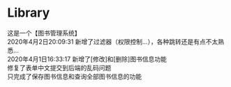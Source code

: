 # Library
这是一个【图书管理系统】  
2020年4月2日20:09:31 新增了过滤器（权限控制...），各种跳转还是有点不太熟悉...  
2020年4月1日16:33:17 新增了[修改]和[删除]图书信息功能  
修复了表单中文提交到后端的乱码问题  
只完成了保存图书信息和查询全部图书信息的功能  

